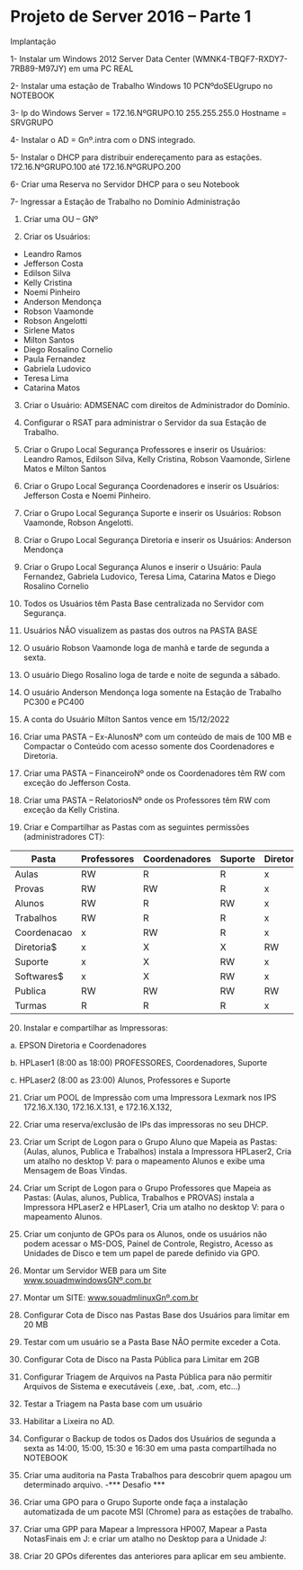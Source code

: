 # Projeto de Server 2016 – Parte 1

Implantação

1-	Instalar um Windows 2012 Server Data Center (WMNK4-TBQF7-RXDY7-7RB89-M97JY) em uma PC REAL

2-	Instalar uma estação de Trabalho Windows 10 PCNºdoSEUgrupo no NOTEBOOK

3-	Ip do Windows Server = 172.16.NºGRUPO.10 255.255.255.0 Hostname = SRVGRUPO

4-	Instalar o AD = Gnº.intra com o DNS integrado.

5-	Instalar o DHCP para distribuir endereçamento para as estações. 172.16.NºGRUPO.100 até 172.16.NºGRUPO.200

6-	Criar uma Reserva no Servidor DHCP para o seu Notebook 

7-	Ingressar a Estação de Trabalho no Domínio 
Administração

1)	Criar uma OU – GNº

2)	Criar os Usuários:

* Leandro Ramos
* Jefferson Costa
* Edilson Silva
* Kelly Cristina
* Noemi Pinheiro
* Anderson Mendonça
* Robson Vaamonde
* Robson Angelotti
* Sirlene Matos
* Milton Santos
* Diego Rosalino Cornelio
* Paula Fernandez
* Gabriela Ludovico
* Teresa Lima
* Catarina Matos

3)	Criar o Usuário: ADMSENAC com direitos de Administrador do Domínio.

4)	Configurar o RSAT para administrar o Servidor da sua Estação de Trabalho. 

5)	Criar o Grupo Local Segurança Professores e inserir os Usuários: Leandro Ramos, Edilson Silva, Kelly Cristina, Robson Vaamonde, Sirlene Matos e Milton Santos

6)	Criar o Grupo Local Segurança Coordenadores e inserir os Usuários: Jefferson Costa e Noemi Pinheiro.

7)	Criar o Grupo Local Segurança Suporte e inserir os Usuários: Robson Vaamonde, Robson Angelotti.

8)	Criar o Grupo Local Segurança Diretoria e inserir os Usuários: Anderson Mendonça

9)	Criar o Grupo Local Segurança Alunos e inserir o Usuário: Paula Fernandez, Gabriela Ludovico, Teresa Lima, Catarina Matos e Diego Rosalino Cornelio

10)	Todos os Usuários têm Pasta Base centralizada no Servidor com Segurança.

11)	Usuários NÃO visualizem as pastas dos outros na PASTA BASE

12)	O usuário Robson Vaamonde loga de manhã e tarde de segunda a sexta.

13)	O usuário Diego Rosalino loga de tarde e noite de segunda a sábado.

14)	O usuário Anderson Mendonça loga somente na Estação de Trabalho PC300 e PC400

15)	A conta do Usuário Milton Santos vence em 15/12/2022

16)	Criar uma PASTA – Ex-AlunosNº com um conteúdo de mais de 100 MB e Compactar o Conteúdo com acesso somente dos Coordenadores e Diretoria.

17)	Criar uma PASTA – FinanceiroNº onde os Coordenadores têm RW com exceção do Jefferson Costa.

18)	Criar uma PASTA – RelatoriosNº onde os Professores têm RW com exceção da Kelly Cristina.

19)	Criar e Compartilhar as Pastas com as seguintes permissões (administradores CT):

Pasta | Professores | Coordenadores | Suporte | Diretoria | Alunos
--- | --- | --- | --- | --- | ---
Aulas | RW | R | R | x | R
Provas | RW | RW | R | x | x
Alunos | RW | R | RW | x | RW
Trabalhos | RW | R | R | x | RW
Coordenacao | x | RW | R | x | x
Diretoria$ | x | X | X | RW | x
Suporte | x | X | RW | x | x
Softwares$ | x | X | RW | x | x
Publica | RW | RW | RW | RW | RW
Turmas | R | R | R | x | RW

20)	Instalar e compartilhar as Impressoras: 

a.	EPSON Diretoria e Coordenadores

b.	HPLaser1 (8:00 as 18:00) PROFESSORES, Coordenadores, Suporte

c.	HPLaser2 (8:00 as 23:00) Alunos, Professores e Suporte

21)	Criar um POOL de Impressão com uma Impressora Lexmark nos IPS 172.16.X.130, 172.16.X.131, e 172.16.X.132,

22)	Criar uma reserva/exclusão de IPs das impressoras no seu DHCP.

23)	Criar um Script de Logon para o Grupo Aluno que Mapeia as Pastas: (Aulas, alunos, Publica e Trabalhos) instala a Impressora HPLaser2, 
Cria um atalho no desktop V: para o mapeamento Alunos e exibe uma Mensagem de Boas Vindas.

24)	Criar um Script de Logon para o Grupo Professores que Mapeia as Pastas: (Aulas, alunos, Publica, Trabalhos e PROVAS) instala a 
Impressora HPLaser2 e HPLaser1, Cria um atalho no desktop V: para o mapeamento Alunos.

25)	Criar um conjunto de GPOs para os Alunos, onde os usuários não podem acessar o MS-DOS, Painel de Controle, Registro, Acesso as Unidades 
de Disco e tem um papel de parede definido via GPO.

26)	Montar um Servidor WEB para um Site www.souadmwindowsGNº.com.br

27)	Montar um SITE: www.souadmlinuxGnº.com.br

28)	Configurar Cota de Disco nas Pastas Base dos Usuários para limitar em 20 MB

29)	Testar com um usuário se a Pasta Base NÃO permite exceder a Cota.

30)	Configurar Cota de Disco na Pasta Pública para Limitar em 2GB

31)	Configurar Triagem de Arquivos na Pasta Pública para não permitir Arquivos de Sistema e executáveis (.exe, .bat, .com, etc...)

32)	 Testar a Triagem na Pasta base com um usuário

33)	Habilitar a Lixeira no AD. 

34)	Configurar o Backup de todos os Dados dos Usuários de segunda a sexta as 14:00, 15:00, 15:30 e 16:30 em uma pasta compartilhada no NOTEBOOK

35)	Criar uma auditoria na Pasta Trabalhos para descobrir quem apagou um determinado arquivo. -*** Desafio ***

36)	Criar uma GPO para o Grupo Suporte onde faça a instalação automatizada de um pacote MSI (Chrome) para as estações de trabalho.

37)	Criar uma GPP para Mapear a Impressora HP007, Mapear a Pasta NotasFinais em J: e criar um atalho no Desktop para a Unidade J:

38)	Criar 20 GPOs diferentes das anteriores para aplicar em seu ambiente. 
